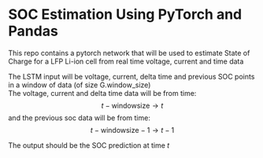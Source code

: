 # SOC Estimation Using PyTorch and Pandas

This repo contains a pytorch network that will be used to estimate State of Charge for a LFP Li-ion cell from real time voltage, current and time data

The LSTM input will be voltage, current, delta time and previous SOC points in a window of data (of size G.window_size) <br>
The voltage, current and delta time data will be from time: $$t - \text{windowsize} \rightarrow t$$ and the previous soc data will be from time: $$t - \text{windowsize} - 1 \rightarrow t - 1$$

The output should be the SOC prediction at time $t$
